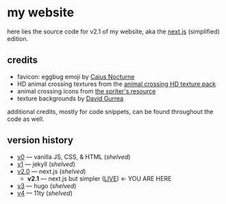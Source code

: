 # my website

here lies the source code for v2.1 of my website, aka the [next.js](https://nextjs.org) (simplified) edition.

## credits

- favicon: eggbug emoji by [Caius Nocturne](https://nocturne.works/cohost)
- HD animal crossing textures from the [animal crossing HD texture pack](https://forums.dolphin-emu.org/Thread-animal-crossing-hd-texture-pack-version-19-august-9th-2024)
- animal crossing icons from [the spriter's resource](https://www.spriters-resource.com/)
- texture backgrounds by [David Gurrea](https://davegh.com/)

additional credits, mostly for code snippets, can be found throughout the code as well.

## version history

- [v0](https://github.com/clairefreehafer/webbed-site) — vanilla JS, CSS, & HTML (_shelved_)
- [v1](https://github.com/clairefreehafer/webbed-site-jekyll) — jekyll (_shelved_)
- [v2.0](https://github.com/clairefreehafer/webbed-site-nextjs/tree/v2) — next.js (_shelved_)
  - **v2.1** — next.js but simpler ([LIVE](https://clairefreehafer.neocities.org)) &larr; YOU ARE HERE
- [v3](https://github.com/clairefreehafer/webbed-site-hugo) — hugo (_shelved_)
- [v4](https://github.com/clairefreehafer/webbed-site-11ty) — 11ty (_shelved_)